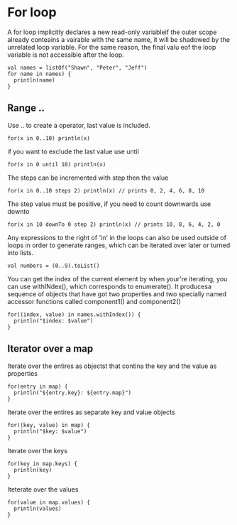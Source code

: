 # For loop
A for loop implicitly declares a new read-only variableif the outer scope already conteains a vairable with the same name, it will be shadowed by the  unrelated loop variable. For the same reason, the final valu eof the loop variable is not accessible after the loop. 
```
val names = listOf("Shawn", "Peter", "Jeff")
for name in names) {
  println(name)
}
```


## Range ..
Use .. to create a operator, last value is included. 
```
for(x in 0..10) println(x)
```

if you want to exclude the last value use until
```
for(x in 0 until 10) println(x)
```

The steps can be incremented with step then the value
```
for(x in 0..10 steps 2) println(x) // prints 0, 2, 4, 6, 8, 10
```

The step value must be positive, if you need to count downwards use downto
```
for(x in 10 downTo 0 step 2) println(x) // prints 10, 8, 6, 4, 2, 0
```

Any expressions to the right of 'in' in the loops can also be used outside of loops in order to generate ranges, which can be iterated over later or turned into lists. 
```
val numbers = (0..9).toList()
```

You can get the index of the current element by when your're iterating, you can use withINdex(), which corresponds to enumerate(). It producesa sequence of objects that have got two properties and two specially named accessor functions called component1() and component2()
```
for((index, value) in names.withIndex()) {
  println("$index: $value")
}
```

## Iterator over a map
Iterate over the entires as objectst that contina the key and the value as properties
```
for(entry in map) {
  println("${entry.key}: ${entry.map}")
}
```

Iterate over the entires as separate key and value objects
```
for((key, value) in map) {
  println("$key: $value")
}
```

Iterate over the keys
```
for(key in map.keys) {
  println(key)
}
```

Iteterate over the values
```
for(value in map.values) {
  println(values)
}
```
